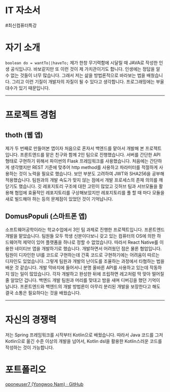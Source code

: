 # IT 자소서
#최신컴퓨터특강

# 자기 소개
`boolean do = wantTo||haveTo;`
제가 한창 무기력함에 시달릴 때 JAVA로 작성한 인생 공식입니다. 바보같지만 또 이런 것이 제 가치관이기도 합니다. 인생에는 정답을 알 수 없는 것들이 너무 많습니다. 그래서 저는 삶을 방법론적으로 바라보는 법을 배웠습니다. 그리고 이런 기질이 개발자의 자질이 될 수 있다고 생각합니다. 프로그래밍에는 부울 대수가 있기 때문입니다.
- - - -

# 프로젝트 경험
## thoth (웹 앱)
제가 두 번째로 만들어본 앱이자 처음으로 혼자서 백엔드를 맡아서 개발해 본 프로젝트입니다. 프론트엔드를 맡은 친구와 함께 2인 팀으로 진행했습니다. 서버를 간단한 API 형태로 구현하기 위해서 파이썬의 Flask 프레임워크를 사용했습니다. 처음에는 간단하게 생각했지만 REST 기준에 맞추어 http method를 사용하고 파라미터를 적절하게 사용하는 것이 노력을 필요로 했습니다. 보안 부분도 고려하여 JWT와 SHA256을 공부해 적용했습니다. 팀원과의 개발 속도가 맞지 않는 점에서 개발 프로세스의 존재 의의를 깨닫기도 했습니다. 깃 레포지토리 구조에 대한 고민이 많았고 깃허브 팀과 서브모듈을 활용해 협업에 효율적인 레포지토리를 구상해보았지만 레포지토리를 풀 할 때 마다 모듈을 새로 빌드해야 하는 등의 문제점이 있었던 것이 기억납니다.

## DomusPopuli (스마트폰 앱)
소프트웨어공학이라는 학교수업에서 3인 팀 과제로 진행한 프로젝트입니다. 프론트엔드 개발을 맡았습니다. 팀원들 모두 학생 신분이다보니 갖고 있는 컴퓨터의 OS에 의한 하드웨어적 제약이 있어 플랫폼을 하나로 정할 수 없었습니다. 따라서 React Native를 이용한 네이티브 앱을 개발하기로 했습니다. 개발하면서 어려웠던 점은 물론 협업입니다. 팀원이 디자인한 UI를 코드로 구현하는데 간혹 코드로 구현하기에는 어려움이 따르는 디자인도 있었습니다. 그렇게 팀원과 개발의 난이도를 조율하는 과정에서 타협하는 법을 배운 것 같습니다. 개발 막바지에 들어서니 분명 올바른 API를 사용하고 있는데 작동하지 않는 일이 많았습니다. 각자 개발하고 완성한 뒤에 조립하면 레고처럼 딱 맞아 떨어질 줄 알았던 겁니다. 백엔드 개발 팀원과 머리를 맞대고 밤을 새며 디버깅을 했던 기억이 납니다. 프론트엔드와 백엔드의 개발 방법론이 아무리 분리된 개발을 보장한다고 해도 결국 소통은 필요하다는 것을 배웠습니다.
- - - -
# 자신의 경쟁력
저는 Spring 프레임워크를 시작부터 Kotlin으로 배웠습니다. 따라서 Java 코드를 그저 Kotlin으로 옮긴 수준 이상의 개발을 넘어서, Kotlin dsl을 활용한 Kotlin스러운 코드를 작성하는 것이 가능합니다.

# 포트폴리오
[oponeuser7 (Yongwoo Nam) · GitHub](https://github.com/oponeuser7)